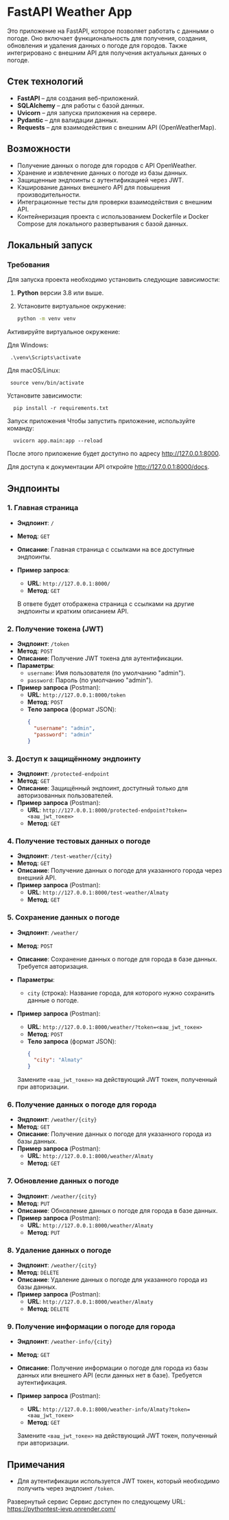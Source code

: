 # FastAPI Weather App

Это приложение на FastAPI, которое позволяет работать с данными о погоде. Оно включает функциональность для получения, создания, обновления и удаления данных о погоде для городов. Также интегрировано с внешним API для получения актуальных данных о погоде.

## Стек технологий

- **FastAPI** – для создания веб-приложений.
- **SQLAlchemy** – для работы с базой данных.
- **Uvicorn** – для запуска приложения на сервере.
- **Pydantic** – для валидации данных.
- **Requests** – для взаимодействия с внешним API (OpenWeatherMap).

## Возможности

- Получение данных о погоде для городов с API OpenWeather.
- Хранение и извлечение данных о погоде из базы данных.
- Защищенные эндпоинты с аутентификацией через JWT.
- Кэширование данных внешнего API для повышения производительности.
- Интеграционные тесты для проверки взаимодействия с внешним API.
- Контейнеризация проекта с использованием Dockerfile и Docker Compose для локального развертывания с базой данных.

## Локальный запуск

### Требования

Для запуска проекта необходимо установить следующие зависимости:

1. **Python** версии 3.8 или выше.
2. Установите виртуальное окружение:

      ```bash
   python -m venv venv
Активируйте виртуальное окружение:

Для Windows:

     .\venv\Scripts\activate

Для macOS/Linux:

     source venv/bin/activate
     
Установите зависимости:


      pip install -r requirements.txt
Запуск приложения
Чтобы запустить приложение, используйте команду:

      uvicorn app.main:app --reload
После этого приложение будет доступно по адресу http://127.0.0.1:8000.

Для доступа к документации API откройте http://127.0.0.1:8000/docs.

## Эндпоинты

### 1. **Главная страница**
- **Эндпоинт**: `/`
- **Метод**: `GET`
- **Описание**: Главная страница с ссылками на все доступные эндпоинты.
- **Пример запроса**:
  - **URL**: `http://127.0.0.1:8000/`
  - **Метод**: `GET`
  
  В ответе будет отображена страница с ссылками на другие эндпоинты и кратким описанием API.

### 2. **Получение токена (JWT)**
- **Эндпоинт**: `/token`
- **Метод**: `POST`
- **Описание**: Получение JWT токена для аутентификации.
- **Параметры**:
  - `username`: Имя пользователя (по умолчанию "admin").
  - `password`: Пароль (по умолчанию "admin").
- **Пример запроса** (Postman):
  - **URL**: `http://127.0.0.1:8000/token`
  - **Метод**: `POST`
  - **Тело запроса** (формат JSON):
    ```json
    {
      "username": "admin",
      "password": "admin"
    }
    ```
### 3. **Доступ к защищённому эндпоинту**
- **Эндпоинт**: `/protected-endpoint`
- **Метод**: `GET`
- **Описание**: Защищённый эндпоинт, доступный только для авторизованных пользователей.
- **Пример запроса** (Postman):
  - **URL**: `http://127.0.0.1:8000/protected-endpoint?token=<ваш_jwt_токен>`
  - **Метод**: `GET`

### 4. **Получение тестовых данных о погоде**
- **Эндпоинт**: `/test-weather/{city}`
- **Метод**: `GET`
- **Описание**: Получение данных о погоде для указанного города через внешний API.
- **Пример запроса** (Postman):
  - **URL**: `http://127.0.0.1:8000/test-weather/Almaty`
  - **Метод**: `GET`

### 5. **Сохранение данных о погоде**
- **Эндпоинт**: `/weather/`
- **Метод**: `POST`
- **Описание**: Сохранение данных о погоде для города в базе данных. Требуется авторизация.
- **Параметры**:
  - `city` (строка): Название города, для которого нужно сохранить данные о погоде.
  
- **Пример запроса** (Postman):
  - **URL**: `http://127.0.0.1:8000/weather/?token=<ваш_jwt_токен>`
  - **Метод**: `POST`
  - **Тело запроса** (формат JSON):
    ```json
    {
      "city": "Almaty"
    }
    ```

  Замените `<ваш_jwt_токен>` на действующий JWT токен, полученный при авторизации.

### 6. **Получение данных о погоде для города**
- **Эндпоинт**: `/weather/{city}`
- **Метод**: `GET`
- **Описание**: Получение данных о погоде для указанного города из базы данных.
- **Пример запроса** (Postman):
  - **URL**: `http://127.0.0.1:8000/weather/Almaty`
  - **Метод**: `GET`

### 7. **Обновление данных о погоде**
- **Эндпоинт**: `/weather/{city}`
- **Метод**: `PUT`
- **Описание**: Обновление данных о погоде для города в базе данных.
- **Пример запроса** (Postman):
  - **URL**: `http://127.0.0.1:8000/weather/Almaty`
  - **Метод**: `PUT`

### 8. **Удаление данных о погоде**
- **Эндпоинт**: `/weather/{city}`
- **Метод**: `DELETE`
- **Описание**: Удаление данных о погоде для указанного города из базы данных.
- **Пример запроса** (Postman):
  - **URL**: `http://127.0.0.1:8000/weather/Almaty`
  - **Метод**: `DELETE`

### 9. **Получение информации о погоде для города**
- **Эндпоинт**: `/weather-info/{city}`
- **Метод**: `GET`
- **Описание**: Получение информации о погоде для города из базы данных или внешнего API (если данных нет в базе). Требуется аутентификация.
- **Пример запроса** (Postman):
  - **URL**: `http://127.0.0.1:8000/weather-info/Almaty?token=<ваш_jwt_токен>`
  - **Метод**: `GET`
  
  Замените `<ваш_jwt_токен>` на действующий JWT токен, полученный при авторизации.

## Примечания

- Для аутентификации используется JWT токен, который необходимо получить через эндпоинт `/token`.

Развернутый сервис
Cервис доступен по следующему URL: https://pythontest-ievp.onrender.com/

